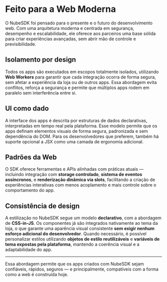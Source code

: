 # Feito para a Web Moderna

O NubeSDK foi pensado para o presente e o futuro do desenvolvimento web. Com uma arquitetura moderna e centrada em segurança, desempenho e escalabilidade, ele oferece aos parceiros uma base sólida para criar experiências avançadas, sem abrir mão de controle e previsibilidade.

## Isolamento por design

Todos os apps são executados em escopos totalmente isolados, utilizando **Web Workers** para garantir que cada integração ocorra de forma segura, sem afetar a experiência da loja ou de outros apps. Essa abordagem evita conflitos, reforça a segurança e permite que múltiplos apps rodem em paralelo sem interferência entre si.

## UI como dado

A interface dos apps é descrita por estruturas de dados declarativas, interpretadas em tempo real pela plataforma. Esse modelo permite que os apps definam elementos visuais de forma segura, padronizada e sem dependência do DOM. Para os desenvolvedores que preferem, também há suporte opcional a JSX como uma camada de ergonomia adicional.

## Padrões da Web

O SDK oferece ferramentas e APIs alinhadas com práticas atuais — incluindo integração com **storage controlado**, **sistema de eventos assíncronos**, e **renderização dinâmica via slots**, facilitando a criação de experiências interativas com menos acoplamento e mais controle sobre o comportamento do app.


## Consistência de design

A estilização no NubeSDK segue um modelo **declarativo**, com a abordagem de **CSS-in-JS**. Os componentes já são integrados nativamente ao tema da loja, o que garante uma aparência visual consistente **sem exigir nenhum esforço adicional do desenvolvedor**. Quando necessário, é possível personalizar estilos utilizando **objetos de estilo reutilizáveis** e **variáveis de tema expostas pela plataforma**, mantendo a coerência visual e a adaptabilidade do app.

---

Essa abordagem permite que os apps criados com NubeSDK sejam confiáveis, rápidos, seguros — e principalmente, compatíveis com a forma como a web é construída hoje.
